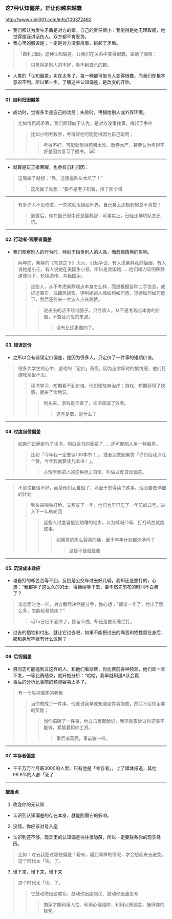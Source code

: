 ### 这7种认知偏差，正让你越来越蠢
http://www.xinli001.com/info/100372462
- 我们都认为发生矛盾是对方的错，自己的责任很小：我觉得是她无理取闹，她觉得是我讲话伤人。双方都不肯妥协。
- 我心里的假设是：一定是对方没事找事，挑起了矛盾。
>「自利归因」这种认知偏差，让我们在关系中变得很蠢，蒙蔽了眼睛：
>>只觉得是别人的不好，看不到自己的错。
- 人类的「认知偏差」实在太多了，每一种都可能令人变得很蠢，而我们却根本意识不到。所以第一步，了解这些认知偏差，是改变的开始。
---
#### 01. 自利归因偏差
- 成功时，觉得多半是自己的功劳；失败时，甩锅给别人或外界环境。
>比如情侣闹矛盾，我们都倾向于认为，是对方没事找事，挑起了争吵
>>比如小明考数学，考得好他可能觉得因为自己聪明；
>>>考得不好，可能就觉得题目太难、改卷太严，甚至认为考得不好是因为复习了假书。
![](https://ossimg.xinli001.com/20170807/0bdd2cf5f1f00a117d97cad9e5eef07e.jpeg)
---
- 就算是玩王者荣耀，也会有自利归因：
>这局输了就想：“靠，这傻逼队友太坑了！”
>>这局赢了就想：“要不是老子机智，推了那个塔
---
>有多少人不思改进，一失败就甩锅给外界，自己身上那根刺却总不肯拔！
>>到最后，你在自己眼中还是最机智，可事实上，已经比神坑队友还坑。
---
#### 02. 行动者-观察者偏差
- 我们观察别人的行为时，倾向于指责别人的人品，而忽视情境的影响。
>两年前，柴静的《穹顶之下》大火，引起争议，有人说柴静竟然抽烟，有人说她是小三，有人说她在美国生小孩，所以是卖国贼……他们竭力证明柴静道德低下、矫揉造作、背叛国家。
>>这些人，从不考虑柴静观点本身怎么样，而是根据各种二手信息，或捏造事实，或捕风捉影，评判她的人品如何如何渣，道德如何如何低下，然后还引来一大波人点头称赞。
>>>说出去的话不经过脑子，只会喷人，从不思考观点本身的价值，不查证消息的来源。
>>>>没有比这更蠢的了。
---
#### 03. 错误定价
- 之所以会有错误定价偏差，是因为很多人，只定价了一件事的短期价值。
>很多大学生的心中，游戏的「定价」奇高，因为追求即时的愉悦感，他们打游戏茶饭不思。
>>读书学习，短期看不到价值，他们便放弃治疗；游戏，短期获得了快感，就拼了命地玩。
>>>到头来，游戏是王者了，生活却成了败者。
>>>>这不是蠢，是什么？
---
#### 04. 过度自信偏差
>如果你正确定价了读书，明白读书的重要了……还可能陷入另一种偏差。
>>比如「今年我一定要读100本书！」，或者朋友圈集赞「你们给我点几个赞，今年我就要读几本书！」。
>>>心理学家把人的这种迷之自信，叫做过度自信偏差。
---
>不是说自信不好，而是他们太自信了，以至于觉得读书这事，没必要做详细的计划
>>到头来啪啪打脸，又颓废了一年，他们也早已忘了一年前的口号，进入下一年的轮回
>>>这些人过度自信到幼稚的地步，以为喊喊口号、打打鸡血就能成事。
>>>>如果真的那么容易的话，至于年年计划都泡汤吗？
>>>>>这是不是就是蠢
---
#### 05. 沉没成本效应
- 准备打的却苦苦等不到，反倒是公交车过去好几辆，我却还是想打的，心想：“我都等了这么久的的士，得继续等下去，要不然先前花的时间不白费了？
>谈恋爱时也一样，对方毅然决然提分手，你心想：“都谈一年了，付出了那么多，怎能轻易结束？”
>>可Ta已经不爱你了，挽留不成，却还是要死缠烂打。
- 过去的牺牲和付出，就让它过去吧，如果不能把过去的痛苦和牺牲留在身后，那和身居牢狱有什么区别？
---
#### 06. 后视偏差
- 男同志可能碰到过这样的人，和他们看球赛，你比赛前各种预测，他们却一言不发，一等比赛结束，就开始分析：“哈哈，我早就知道A队会赢
- 事后的分析比事前的预测容易太多了。
>有一个后视偏差的老板
>>当你做成了一件事，他就说我早就知道这件事能成，然后不给你足够的奖励；
>>>当你搞砸了一件事，他立马板起脸说，我早就告诉过你这事不能做，紧接着扣你工资。
>>>>事后诸葛亮，事前猪一样。
---
#### 07. 幸存者偏差
- 千千万万个月薪3000的人里，只有他是「幸存者」，上了媒体报道，其他99.9%的人都「死了
---
#### 敲重点
1. 改变你的元认知
- 认识到认知偏差的存在本身，就能削弱它的影响。
2. 没错，你应该对号入座
- 认识到还不够，现实里的认知偏差往往很隐蔽，所以一定要联系你的现实经历。
>比如：过去我犯过哪些偏差？将来，碰到同样的情况，才会想起来去避免。
这个时代太「快」了。
3. 慢下来，慢下来，慢下来
>这个时代太「快」了。
>>它鼓动你迅速成功、鼓动你迅速购买、鼓动你迅速思考
>>>商家才能利用人性、利用心理陷阱、利用认知偏差，操纵你的钱包。